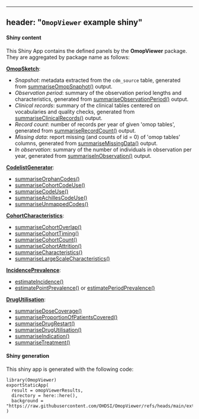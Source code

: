 -----
header: "`OmopViewer` example shiny"
-----

#### Shiny content

This Shiny App contains the defined panels by the **OmopViewer** package. They are aggregated by package name as follows:

[**OmopSketch**](https://cran.r-project.org/package=OmopSketch):

- *Snapshot*: metadata extracted from the `cdm_source` table, generated from [summariseOmopSnaphot()](https://ohdsi.github.io/OmopSketch/reference/summariseOmopSnapshot.html) output.
- *Observation period*: summary of the observation period lengths and characteristics, generated from [summariseObservationPeriod()](https://ohdsi.github.io/OmopSketch/reference/summariseObservationPeriod.html) output.
- *Clinical records*: summary of the clinical tables centered on vocabularies and quality checks, generated from [summariseClinicalRecords()](https://ohdsi.github.io/OmopSketch/reference/summariseClinicalRecords.html) output.
- *Record count*: number of records per year of given 'omop tables', generated from [summariseRecordCount()](https://ohdsi.github.io/OmopSketch/reference/summariseRecordCount.html) output.
- *Missing data*: report missing (and counts of id = 0) of 'omop tables' columns, generated from [summariseMissingData()](https://ohdsi.github.io/OmopSketch/reference/summariseMissingData.html) output.
- *In observation*: summary of the number of individuals in observation per year, generated from [summariseInObservation()](https://ohdsi.github.io/OmopSketch/reference/summariseInObservation.html) output.

[**CodelistGenerator**](https://cran.r-project.org/package=CodelistGenerator):

- [summariseOrphanCodes()](https://darwin-eu.github.io/CodelistGenerator/reference/summariseOrphanCodes.html)
- [summariseCohortCodeUse()](https://darwin-eu.github.io/CodelistGenerator/reference/summariseCohortCodeUse.html)
- [summariseCodeUse()](https://darwin-eu.github.io/CodelistGenerator/reference/summariseCodeUse.html)
- [summariseAchillesCodeUse()](https://darwin-eu.github.io/CodelistGenerator/reference/summariseAchillesCodeUse.html)
- [summariseUnmappedCodes()](https://darwin-eu.github.io/CodelistGenerator/reference/summariseUnmappedCodes.html)

[**CohortCharacteristics**](https://cran.r-project.org/package=CohortCharacteristics):

- [summariseCohortOverlap()](https://darwin-eu.github.io/CohortCharacteristics/reference/summariseCohortOverlap.html)
- [summariseCohortTiming()](https://darwin-eu.github.io/CohortCharacteristics/reference/summariseCohortTiming.html)
- [summariseCohortCount()](https://darwin-eu.github.io/CohortCharacteristics/reference/summariseCohortCount.html)
- [summariseCohortAttrition()](https://darwin-eu.github.io/CohortCharacteristics/reference/summariseCohortAttrition.html)
- [summariseCharacteristics()](https://darwin-eu.github.io/CohortCharacteristics/reference/summariseCharacteristics.html)
- [summariseLargeScaleCharacteristics()](https://darwin-eu.github.io/CohortCharacteristics/reference/summariseLargeScaleCharacteristics.html)

[**IncidencePrevalence**](https://cran.r-project.org/package=IncidencePrevalence):

- [estimateIncidence()](https://darwin-eu.github.io/IncidencePrevalence/reference/estimateIncidence.html)
- [estimatePointPrevalence()](https://darwin-eu.github.io/IncidencePrevalence/reference/estimatePointPrevalence.html) or [estimatePeriodPrevalence()](https://darwin-eu.github.io/IncidencePrevalence/reference/estimatePeriodPrevalence.html)

[**DrugUtilisation**](https://cran.r-project.org/package=DrugUtilisation):

- [summariseDoseCoverage()](https://darwin-eu.github.io/DrugUtilisation/reference/summariseDoseCoverage.html)
- [summariseProportionOfPatientsCovered()](https://darwin-eu.github.io/DrugUtilisation/reference/summariseProportionOfPatientsCovered.html)
- [summariseDrugRestart()](https://darwin-eu.github.io/DrugUtilisation/reference/summariseDrugRestart.html)
- [summariseDrugUtilisation()](https://darwin-eu.github.io/DrugUtilisation/reference/summariseDrugUtilisation.html)
- [summariseIndication()](https://darwin-eu.github.io/DrugUtilisation/reference/summariseIndication.html)
- [summariseTreatment()](https://darwin-eu.github.io/DrugUtilisation/reference/summariseTreatment.html)


#### Shiny generation

This shiny app is generated with the following code:

```
library(OmopViewer)
exportStaticApp(
  result = omopViewerResults,
  directory = here::here(),
  background = "https://raw.githubusercontent.com/OHDSI/OmopViewer/refs/heads/main/extras/backgroundExample.md"
)
```
